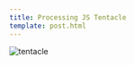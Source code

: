 ```yaml
---
title: Processing JS Tentacle
template: post.html
---
```

![tentacle](https://s3.amazonaws.com/rewferguson.com/img/Octopus/tentacle.png)
